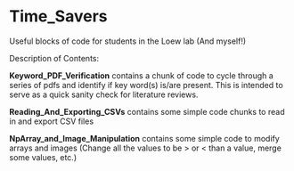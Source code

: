 # Time_Savers
Useful blocks of code for students in the Loew lab (And myself!)

Description of Contents:

**Keyword_PDF_Verification** contains a chunk of code to cycle through a series of pdfs and identify if key word(s) is/are present. This is intended to serve as a quick sanity check for literature reviews. 

**Reading_And_Exporting_CSVs** contains some simple code chunks to read in and export CSV files

**NpArray_and_Image_Manipulation** contains some simple code to modify arrays and images (Change all the values to be > or < than a value, merge some values, etc.)
